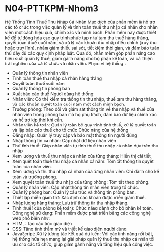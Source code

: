 # N04-PTTKPM-Nhom3

Hệ Thống Tính Thuế Thu Nhập Cá Nhân
Mục đích của phần mềm là hỗ trợ các tổ chức trong việc quản lý và tính toán thuế thu nhập cá nhân cho nhân viên một cách hiệu quả, chính xác và minh bạch. Phần mềm này được thiết kế để tự động hóa các quy trình phức tạp như tạm thu thuế hàng tháng, quyết toán thuế cuối năm, và xử lý các khoản thu nhập điều chỉnh (truy thu hoặc truy lĩnh), nhằm giảm thiểu sai sót, tiết kiệm thời gian, và đảm bảo tuân thủ đầy đủ các quy định pháp luật. Qua đó, phần mềm góp phần nâng cao hiệu suất quản lý thuế, giảm gánh nặng cho bộ phận kế toán, và cải thiện trải nghiệm của cả tổ chức và nhân viên.
Phạm vi hệ thống :
-	Quản lý thông tin nhân viên
-	Tính toán thuế thu nhập cá nhân hàng tháng
-	Quyết toán thuế cuối năm
-	Quản lý thông tin phòng ban
-	Xuất báo cáo thuế
Người dùng hệ thống:
-	Nhân viên: Có thể kiểm tra thông tin thu nhập, thuế tạm thu hàng tháng, và các khoản quyết toán cuối năm một cách minh bạch.
-	Trưởng phòng: Theo dõi và giám sát thông tin về thu nhập và thuế của nhân viên trong phòng ban mà họ phụ trách, đảm bảo dữ liệu chính xác và hỗ trợ kịp thời khi cần.
-	Nhân viên kế toán: Quản lý toàn bộ quy trình tính thuế, xử lý quyết toán và lập báo cáo thuế cho tổ chức
Chức năng của hệ thống
-	Đăng nhập: Quản lý truy cập và bảo mật thông tin người dùng
-	Nhập thông tin cá nhân: Cập nhật dữ liệu nhân viên
-	Thử tính thuế: Giúp nhân viên tự tính thuế thu nhập cá nhân dựa trên thu nhập
-	Xem lương và thuế thu nhập cá nhân của từng tháng: Hiển thị chi tiết
-	Xem quết toán thuế thu nhập cá nhân cả năm: Tóm tắt thông tin quyết toán của nhân viên.
-	Xem lương và thu thu nhập cá nhân của từng nhân viên: Chỉ dành cho kế toán và trưởng phòng.
-	Xem quyết toán thuế thu nhập của từng phòng: Tóm tắt theo phòng.
-	Quản lý nhân viên: Cập nhật thông tin nhân viên trong tổ chức.
-	Quản lý phòng ban: Quản lý cấu trúc và thông tin phòng ban.
-	Thiết lập miễn giảm trừ: Xác định các khoản được miễn giảm thuế.
-	Nhập lương hàng tháng: Lưu trữ thông tin thu nhập tháng.
-	Tính thuế( của phòng kế toán): Chức năng dành cho bộ phận kế toán.
Công nghệ sử dụng: Phần mềm được phát triển bằng các công nghệ web phổ biến như:
-	HTML: Tạo cấu trúc giao diện
-	CSS: Tăng tính thẩm mỹ và thiết kế giao diện người dùng
-	JavaScript: Xử lý tương tác
Kết quả dự kiến: Với các tính năng nổi bật, hệ thống hứa hẹn mang lại giải pháp quản lý thuế thu nhập cá nhân tối ưu cho các tổ chức, giúp giảm gánh nặng và tăng hiệu quả công việc.

